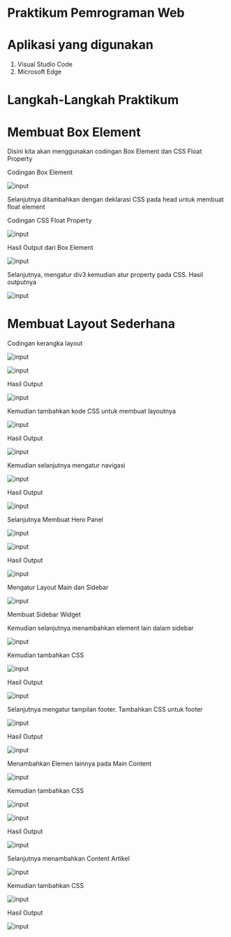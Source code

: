 # Praktikum Pemrograman Web

# Aplikasi yang digunakan
1. Visual Studio Code
2. Microsoft Edge

# Langkah-Langkah Praktikum

# Membuat Box Element

Disini kita akan menggunakan codingan Box Element dan CSS Float Property

Codingan Box Element





![input](https://github.com/ikmalriyan21/Lab4Web/blob/caf784787b288256455125a13842da84b8a7ec63/gambar/codingan%20box%20element.png)

Selanjutnya ditambahkan dengan deklarasi CSS pada head untuk membuat float element

Codingan CSS Float Property





![input](https://github.com/ikmalriyan21/Lab4Web/blob/d71cdb87407b0f0f3455da2880a7def3fc6b1896/gambar/codingan%20css%20float%20property.png)

Hasil Output dari Box Element





![input](https://github.com/ikmalriyan21/Lab4Web/blob/ae0a1ae760ae2c01ca25ecff3aabeaf3462a1cfb/gambar/output%20box%20element.png)

Selanjutnya, mengatur div3 kemudian atur property pada CSS. Hasil outputnya





![input](https://github.com/ikmalriyan21/Lab4Web/blob/340e6dec83e806ff2720ed48c536bea8a32b1bde/gambar/output%20clearfix%20element.png)

# Membuat Layout Sederhana

Codingan kerangka layout





![input](https://github.com/ikmalriyan21/Lab4Web/blob/257138c54a0975f742be21db57ec9066a10ed77f/gambar/codingan%20kerangka%20layout%201.png)





![input](https://github.com/ikmalriyan21/Lab4Web/blob/818e001828bffb96abb3173cb2f0518387e9b1a2/gambar/codingan%20kerangka%20layout%202.png)

Hasil Output





![input](https://github.com/ikmalriyan21/Lab4Web/blob/80e25eb9df0a71cc84e6cf23ef98b195ca727e6b/gambar/output%20layout%20sederhana%201.png)

Kemudian tambahkan kode CSS untuk membuat layoutnya





![input](https://github.com/ikmalriyan21/Lab4Web/blob/e6634ab1ecef0491298315640aae10deb96f11d8/gambar/codingan%20css%20style.png)

Hasil Output





![input](https://github.com/ikmalriyan21/Lab4Web/blob/c76838c3f7d9f061052cb3da56df94566b5a1a0f/gambar/output%20layout%20sederhana%202.png)

Kemudian selanjutnya mengatur navigasi





![input](https://github.com/ikmalriyan21/Lab4Web/blob/e586d34bc6c669d96224c997755295b707fa12fc/gambar/codingan%20navigasi.png)

Hasil Output





![input](https://github.com/ikmalriyan21/Lab4Web/blob/8478528b73b792c3c5e510fce51b1d5905fef22d/gambar/output%20navigasi.png)

Selanjutnya Membuat Hero Panel





![input](https://github.com/ikmalriyan21/Lab4Web/blob/ba94940250ecb5ba3a6c9a1616dbcdfaa72f07b4/gambar/codingan%20hero%20panel.png)





![input](https://github.com/ikmalriyan21/Lab4Web/blob/68898687c59a9536845c55090338259bc2569327/gambar/codingan%20css%20hero%20panel.png)

Hasil Output





![input](https://github.com/ikmalriyan21/Lab4Web/blob/64848f17910d23ab9eb17e88d3c79f3d63ce758e/gambar/output%20hero%20panel.png)

Mengatur Layout Main dan Sidebar





![input](https://github.com/ikmalriyan21/Lab4Web/blob/e9f629425cc215b26be1fe81ec27427a240c99ab/gambar/codingan%20layout%20main%20dan%20sidebar.png)

Membuat Sidebar Widget

Kemudian selanjutnya menambahkan element lain dalam sidebar





![input](https://github.com/ikmalriyan21/Lab4Web/blob/2ff7e0e43ef24b4280c94e0bc79d0ea2cd154b1f/gambar/codingan%20sidebar.png)

Kemudian tambahkan CSS





![input](https://github.com/ikmalriyan21/Lab4Web/blob/614d42d2b1b1a4b7de43c53d09fd22bae30fb7c6/gambar/codingan%20css%20widget.png)

Hasil Output





![input](https://github.com/ikmalriyan21/Lab4Web/blob/d2927c65d425612f6ec93b23125a87c5e2ecf42d/gambar/output%20sidebar.png)

Selanjutnya mengatur tampilan footer. Tambahkan CSS untuk footer





![input](https://github.com/ikmalriyan21/Lab4Web/blob/0be5ecc9749f6978c9fecacc6b7a838b3b9ddfe1/gambar/codingan%20mengatur%20footer.png)

Hasil Output





![input](https://github.com/ikmalriyan21/Lab4Web/blob/7349dfe4f0575464046ff68fb2cab7d2b1226d43/gambar/output%20footer.png)

Menambahkan Elemen lainnya pada Main Content





![input](https://github.com/ikmalriyan21/Lab4Web/blob/e1d46a0bdd91c54de8b948536d65ff7a895dfc47/gambar/codingan%20main%20content.png)

Kemudian tambahkan CSS





![input](https://github.com/ikmalriyan21/Lab4Web/blob/14b23d978be418be024db201deee6358006bf445/gambar/codingan%20css%20main%20content%201.png)





![input](https://github.com/ikmalriyan21/Lab4Web/blob/9dbe31b4735e751117952a3ed6067223ae6ddd0a/gambar/codingan%20css%20main%20content%202.png)

Hasil Output





![input](https://github.com/ikmalriyan21/Lab4Web/blob/b6d33fd58079413c02db52e1200589a1bff8fcc8/gambar/output%20main%20content.png)

Selanjutnya menambahkan Content Artikel





![input](https://github.com/ikmalriyan21/Lab4Web/blob/f49c4f124056f8f369cd7b1088b44a3ce7c2ade1/gambar/codingan%20content%20artikel.png)

Kemudian tambahkan CSS





![input](https://github.com/ikmalriyan21/Lab4Web/blob/ab471f7f8fd3e4c47193b30aa8bc56f9dda5e766/gambar/codingan%20css%20content%20artikel.png)

Hasil Output





![input](https://github.com/ikmalriyan21/Lab4Web/blob/006efda6f785ec1c94ea4355b1e55b5447c1f093/gambar/output%20content%20artikel.png)
